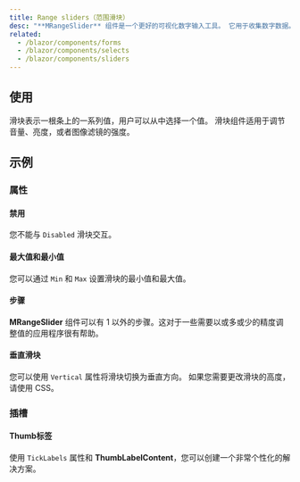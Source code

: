 ```yaml
---
title: Range sliders（范围滑块）
desc: "**MRangeSlider** 组件是一个更好的可视化数字输入工具。 它用于收集数字数据。"
related:
  - /blazor/components/forms
  - /blazor/components/selects
  - /blazor/components/sliders
---
```


## 使用

滑块表示一根条上的一系列值，用户可以从中选择一个值。 滑块组件适用于调节音量、亮度，或者图像滤镜的强度。

<range-sliders-usage></range-sliders-usage>

## 示例

### 属性

#### 禁用

您不能与 `Disabled` 滑块交互。

<masa-example file="Examples.components.range_sliders.Disabled"></masa-example>

#### 最大值和最小值

您可以通过  `Min` 和 `Max` 设置滑块的最小值和最大值。

<masa-example file="Examples.components.range_sliders.MinAndMax"></masa-example>

#### 步骤

**MRangeSlider** 组件可以有 1 以外的步骤。这对于一些需要以或多或少的精度调整值的应用程序很有帮助。

<masa-example file="Examples.components.range_sliders.Step"></masa-example>

#### 垂直滑块

您可以使用 `Vertical` 属性将滑块切换为垂直方向。 如果您需要更改滑块的高度，请使用 CSS。

<masa-example file="Examples.components.range_sliders.VerticalSliders"></masa-example>

### 插槽

#### Thumb标签

使用 `TickLabels` 属性和 **ThumbLabelContent**，您可以创建一个非常个性化的解决方案。

<masa-example file="Examples.components.range_sliders.ThumbLabel"></masa-example>